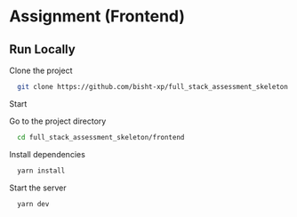# Assignment (Frontend)

## Run Locally

Clone the project

```bash
  git clone https://github.com/bisht-xp/full_stack_assessment_skeleton.git
```
Start

Go to the project directory

```bash
  cd full_stack_assessment_skeleton/frontend
```

Install dependencies

```bash
  yarn install
```

Start the server

```bash
  yarn dev
```
